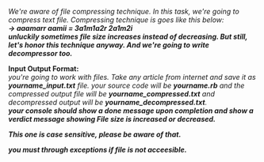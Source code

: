 *We're aware of file compressing technique. In this task, we're going to compress text file. Compressing technique is goes like this below:*<br>
***-> aaamarr aamii = 3a1m1a2r 2a1m2i*** <br>
***unluckily sometimes file size increases instead of decreasing. But still, let's honor this technique anyway. And we're going to write decompressor too.***<br>

**Input Output Format:**<br>
*you're going to work with files. Take any article from internet and save it as **yourname_input.txt** file. your source code will be **yourname.rb** and the compressed 
output file will be **yourname_compressed.txt** and decompressed output will be **yourname_decompressed.txt**.*<br>
***your console should show a done message upon completion and show a verdict message showing File size is increased or decreased.***<br>

***This one is case sensitive, please be aware of that.***

***you must through exceptions if file is not acceesible.***
